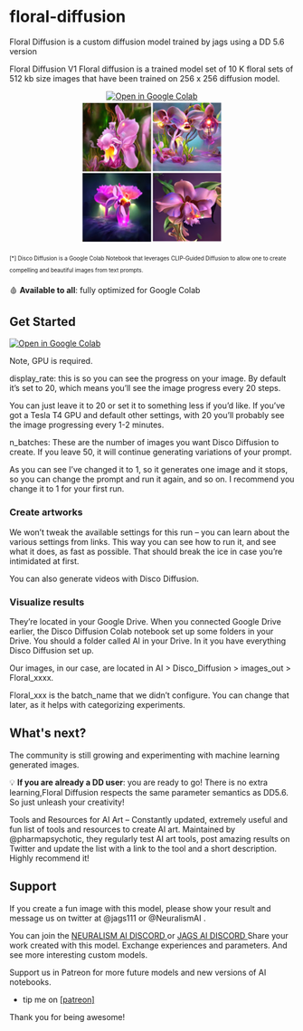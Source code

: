 # floral-diffusion
Floral Diffusion is a custom diffusion model trained by jags using a DD 5.6 version


Floral Diffusion V1 Floral diffusion is a trained model set of 10 K floral sets of 512 kb size images that have been trained on 256 x 256 diffusion model.


<p align=center>
<a href="https://github.com/jags111/floral-diffusion/blob/main/Floral_Diffusion_V1_DD_v5_6.ipynb"><img src="https://img.shields.io/badge/Open-in%20Colab-brightgreen?logo=google-colab&style=flat-square" alt="Open in Google Colab"/></a>
<br>
<img src = "https://github.com/jags111/floral-diffusion/blob/main/images/collage001.jpg" width = "50%">
</p>

<sub><sup><a id="example-application">[*]</a> 
Disco Diffusion is a Google Colab Notebook that leverages CLIP-Guided Diffusion to allow one to create compelling and beautiful images from text prompts.
</sup></sub>

🩸 **Available to all**: fully optimized for Google Colab

## Get Started

<a href="https://github.com/jags111/floral-diffusion/blob/main/Floral_Diffusion_V1_DD_v5_6.ipynb"><img src="https://img.shields.io/badge/Open-in%20Colab-brightgreen?logo=google-colab&style=flat-square" alt="Open in Google Colab"/></a>

Note, GPU is required.

display_rate: 
this is so you can see the progress on your image. By default it’s set to 20, which means you’ll see the image progress every 20 steps.

You can just leave it to 20 or set it to something less if you’d like. 
If you’ve got a Tesla T4 GPU and default other settings, with 20 you’ll probably see the image progressing every 1-2 minutes.

n_batches: 
These are the number of images you want Disco Diffusion to create. If you leave 50, it will continue generating variations of your prompt.

As you can see I’ve changed it to 1, so it generates one image and it stops, so you can change the prompt and run it again, and so on. 
I recommend you change it to 1 for your first run.

### Create artworks
We won’t tweak the available settings for this run – you can learn about the various settings from links. 
This way you can see how to run it, and see what it does, as fast as possible. 
That should break the ice in case you’re intimidated at first.

You can also generate videos with Disco Diffusion. 

### Visualize results
They’re located in your Google Drive. 
When you connected Google Drive earlier, the Disco Diffusion Colab notebook set up some folders in your Drive.
You should a folder called AI in your Drive. In it you have everything Disco Diffusion set up.

Our images, in our case, are located in AI > Disco_Diffusion > images_out > Floral_xxxx. 

Floral_xxx is the batch_name that we didn’t configure. You can change that later, as it helps with categorizing experiments.

## What's next?
The community is still growing and experimenting with machine learning generated images.

💡 **If you are already a DD user**: you are ready to go! There is no extra learning,Floral Diffusion respects the same parameter semantics as DD5.6. So just unleash your creativity!

Tools and Resources for AI Art – Constantly updated, extremely useful and fun list of tools and resources to create AI art. 
Maintained by @pharmapsychotic, they regularly test AI art tools, post amazing results on Twitter and update the list with a link to the tool and a short description. 
Highly recommend it!

<!-- start support-pitch -->
## Support
If you create a fun image with this model, please show your result and message us on twitter at @jags111 or @NeuralismAI .

You can join the <a href="https://discord.gg/vNVqT82W" alt="Neuralism Discord"> NEURALISM AI DISCORD </a> or <a href="https://discord.gg/UmSd4qyh" alt =Jags AI Discord > JAGS AI DISCORD </a> 
Share your work created with this model. Exchange experiences and parameters. And see more interesting custom models.

Support us in Patreon for more future models and new versions of AI notebooks.
- tip me on <a href="https://www.patreon.com/jags111"> [patreon]</a> 

Thank you for being awesome!

<!-- end support-pitch -->
